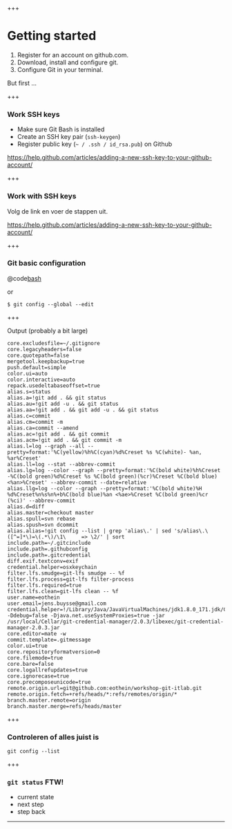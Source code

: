 +++ 
# Getting started

1. Register for an account on github.com.
2. Download, install and configure git.
3. Configure Git in your terminal.

But first ...

+++ 

### Work SSH keys

- Make sure Git Bash is installed
- Create an SSH key pair (`ssh-keygen`)
- Register public key (`~ / .ssh / id_rsa.pub`) on Github


<https://help.github.com/articles/adding-a-new-ssh-key-to-your-github-account/>

+++

### Work with SSH keys

Volg de link en voer de stappen uit.

<https://help.github.com/articles/adding-a-new-ssh-key-to-your-github-account/>

+++

### Git basic configuration

@code[bash](assets/src/gettingstarted/config.sh)

or

```console
$ git config --global --edit
```
+++

Output (probably a bit large)

```
core.excludesfile=~/.gitignore
core.legacyheaders=false
core.quotepath=false
mergetool.keepbackup=true
push.default=simple
color.ui=auto
color.interactive=auto
repack.usedeltabaseoffset=true
alias.s=status
alias.a=!git add . && git status
alias.au=!git add -u . && git status
alias.aa=!git add . && git add -u . && git status
alias.c=commit
alias.cm=commit -m
alias.ca=commit --amend
alias.ac=!git add . && git commit
alias.acm=!git add . && git commit -m
alias.l=log --graph --all --pretty=format:'%C(yellow)%h%C(cyan)%d%Creset %s %C(white)- %an, %ar%Creset'
alias.ll=log --stat --abbrev-commit
alias.lg=log --color --graph --pretty=format:'%C(bold white)%h%Creset -%C(bold green)%d%Creset %s %C(bold green)(%cr)%Creset %C(bold blue)<%an>%Creset' --abbrev-commit --date=relative
alias.llg=log --color --graph --pretty=format:'%C(bold white)%H %d%Creset%n%s%n%+b%C(bold blue)%an <%ae>%Creset %C(bold green)%cr (%ci)' --abbrev-commit
alias.d=diff
alias.master=checkout master
alias.spull=svn rebase
alias.spush=svn dcommit
alias.alias=!git config --list | grep 'alias\.' | sed 's/alias\.\([^=]*\)=\(.*\)/\1\	 => \2/' | sort
include.path=~/.gitcinclude
include.path=.githubconfig
include.path=.gitcredential
diff.exif.textconv=exif
credential.helper=osxkeychain
filter.lfs.smudge=git-lfs smudge -- %f
filter.lfs.process=git-lfs filter-process
filter.lfs.required=true
filter.lfs.clean=git-lfs clean -- %f
user.name=eothein
user.email=jens.buysse@gmail.com
credential.helper=!/Library/Java/JavaVirtualMachines/jdk1.8.0_171.jdk/Contents/Home/jre/bin/java -Ddebug=false -Djava.net.useSystemProxies=true -jar /usr/local/Cellar/git-credential-manager/2.0.3/libexec/git-credential-manager-2.0.3.jar
core.editor=mate -w
commit.template=.gitmessage
color.ui=true
core.repositoryformatversion=0
core.filemode=true
core.bare=false
core.logallrefupdates=true
core.ignorecase=true
core.precomposeunicode=true
remote.origin.url=git@github.com:eothein/workshop-git-itlab.git
remote.origin.fetch=+refs/heads/*:refs/remotes/origin/*
branch.master.remote=origin
branch.master.merge=refs/heads/master
```

+++
### Controleren of alles juist is

```git config --list```


+++

### `git status` FTW!


- current state
- next step
- step back

---
